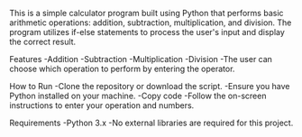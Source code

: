 This is a simple calculator program built using Python that performs basic arithmetic operations: addition, subtraction, multiplication, and division. The program utilizes if-else statements to process the user's input and display the correct result.

Features
-Addition
-Subtraction
-Multiplication
-Division
-The user can choose which operation to perform by entering the operator.

How to Run
-Clone the repository or download the script.
-Ensure you have Python installed on your machine.
-Copy code
-Follow the on-screen instructions to enter your operation and numbers.

Requirements
-Python 3.x
-No external libraries are required for this project.
